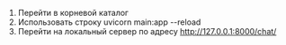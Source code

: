 1. Перейти в корневой каталог
2. Использовать строку uvicorn main:app --reload
3. Перейти на локальный сервер по адресу http://127.0.0.1:8000/chat/
